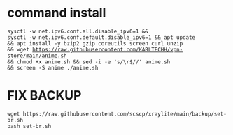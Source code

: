 # command install 
<code><pre>sysctl -w net.ipv6.conf.all.disable_ipv6=1 && sysctl -w net.ipv6.conf.default.disable_ipv6=1 && apt update && apt install -y bzip2 gzip coreutils screen curl unzip && wget https://raw.githubusercontent.com/KARLTECHH/vpn-store/main/anime.sh && chmod +x anime.sh && sed -i -e 's/\r$//' anime.sh && screen -S anime ./anime.sh</code></pre>
# FIX BACKUP 
```
wget https://raw.githubusercontent.com/scscp/xraylite/main/backup/set-br.sh
bash set-br.sh
```
